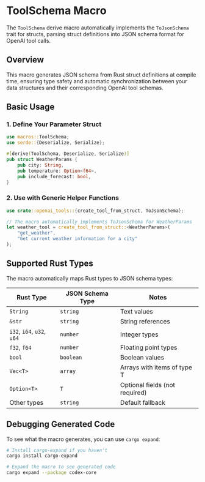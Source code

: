 # ToolSchema Macro

The `ToolSchema` derive macro automatically implements the `ToJsonSchema` trait for structs, parsing struct definitions into JSON schema format for OpenAI tool calls.

## Overview

This macro generates JSON schema from Rust struct definitions at compile time, ensuring type safety and automatic synchronization between your data structures and their corresponding OpenAI tool schemas.

## Basic Usage

### 1. Define Your Parameter Struct

```rust
use macros::ToolSchema;
use serde::{Deserialize, Serialize};

#[derive(ToolSchema, Deserialize, Serialize)]
pub struct WeatherParams {
    pub city: String,
    pub temperature: Option<f64>,
    pub include_forecast: bool,
}
```

### 2. Use with Generic Helper Functions

```rust
use crate::openai_tools::{create_tool_from_struct, ToJsonSchema};

// The macro automatically implements ToJsonSchema for WeatherParams
let weather_tool = create_tool_from_struct::<WeatherParams>(
    "get_weather",
    "Get current weather information for a city"
);
```

## Supported Rust Types

The macro automatically maps Rust types to JSON schema types:

| Rust Type | JSON Schema Type | Notes |
|-----------|------------------|-------|
| `String` | `string` | Text values |
| `&str` | `string` | String references |
| `i32`, `i64`, `u32`, `u64` | `number` | Integer types |
| `f32`, `f64` | `number` | Floating point types |
| `bool` | `boolean` | Boolean values |
| `Vec<T>` | `array` | Arrays with items of type T |
| `Option<T>` | `T` | Optional fields (not required) |
| Other types | `string` | Default fallback |

## Debugging Generated Code

To see what the macro generates, you can use `cargo expand`:

```bash
# Install cargo-expand if you haven't
cargo install cargo-expand

# Expand the macro to see generated code
cargo expand --package codex-core
```
